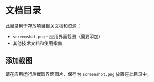 # 文档目录

此目录用于存放项目相关文档和资源：

- `screenshot.png` - 应用界面截图（需要添加）
- 其他技术文档和使用指南

## 添加截图

请在应用运行后截取界面图片，保存为 `screenshot.png` 放置在此目录中。 